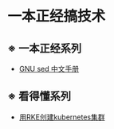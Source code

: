 # 一本正经搞技术

## ※ 一本正经系列
- [GNU sed 中文手册](/doc/sed中文手册.md)

## ※ 看得懂系列
- [用RKE创建kubernetes集群](doc/Rancer之RKE)
